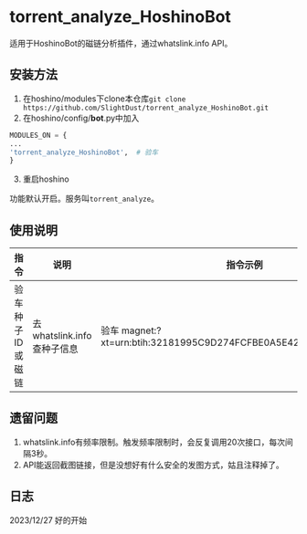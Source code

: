 # torrent_analyze_HoshinoBot

适用于HoshinoBot的磁链分析插件，通过whatslink.info API。

## 安装方法
1. 在hoshino/modules下clone本仓库`git clone https://github.com/SlightDust/torrent_analyze_HoshinoBot.git`
2. 在hoshino/config/__bot__.py中加入

```python
MODULES_ON = {
...
'torrent_analyze_HoshinoBot',  # 验车
}
```
3. 重启hoshino

功能默认开启。服务叫`torrent_analyze`。

## 使用说明
|指令|说明|指令示例|
|----|----|----|
| 验车 种子ID或磁链 | 去whatslink.info查种子信息 | 验车 magnet:?xt=urn:btih:32181995C9D274FCFBE0A5E427F047210E82A53D |

## 遗留问题
1. whatslink.info有频率限制。触发频率限制时，会反复调用20次接口，每次间隔3秒。
2. API能返回截图链接，但是没想好有什么安全的发图方式，姑且注释掉了。

## 日志
2023/12/27 好的开始

